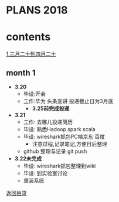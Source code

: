 # PLANS 2018
# contents

[1.三月二十到四月二十](#month-1)


## month 1
- **3.20**
    - 毕设:开会
    - 工作:华为 头条宣讲 投递截止日为3月底    
        - **3.25前完成投递**
- **3.21**
    - 工作: 去哪儿投递简历
    - 毕设: 熟悉Hadoop spark scala
    - 毕设: wireshark抓包PC端京东 百度
        - 注意过程,记录笔记,方便日后整理
    - github 整理与记录 git push 
- **3.22未完成**
    - 毕设:  wireshark抓包整理到wiki
    - 毕设: 到实验室讨论
    - 重装系统
    
[返回目录](#contents)
